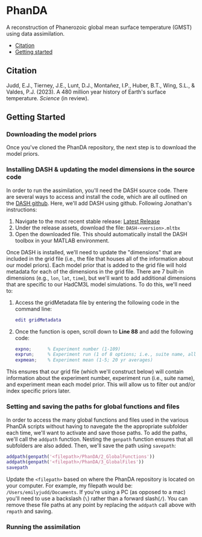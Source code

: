 # PhanDA
A reconstruction of Phanerozoic global mean surface temperature (GMST) using data assimilation.

* [Citation](#citation)
* [Getting started](#getting-started)

## Citation

Judd, E.J., Tierney, J.E., Lunt, D.J., Montañez, I.P., Huber, B.T., Wing, S.L., & Valdes, P.J. (2023). 
A 480 million year history of Earth's surface temperature. 
*Science* (in review).

## Getting Started

### Downloading the model priors
Once you've cloned the PhanDA repository, the next step is to download the model priors. 

### Installing DASH & updating the model dimensions in the source code
In order to run the assimilation, you'll need the DASH source code. There are several ways to access and install the code, which are all outlined on the [DASH github](https://github.com/JonKing93/DASH). Here, we'll add DASH using github. Following Jonathan's instructions:
1. Navigate to the most recent stable release: [Latest Release](https://github.com/JonKing93/DASH/releases/latest)
2. Under the release assets, download the file: `DASH-<version>.mltbx`
3. Open the downloaded file. This should automatically install the DASH toolbox in your MATLAB environment. 

Once DASH is installed, we'll need to update the "dimensions" that are included in the grid file (i.e., the file that houses all of the information about our model priors). Each model prior that is added to the grid file will hold metadata for each of the dimensions in the grid file. There are 7 built-in dimensions (e.g., `lon`, `lat`, `time`), but we'll want to add additional dimensions that are specific to our HadCM3L model simulations. To do this, we'll need to:
1. Access the gridMetadata file by entering the following code in the command line:
   ```matlab
   edit gridMetadata
   ```
3. Once the function is open, scroll down to **Line 88** and add the following code:
    ```matlab
    expno;      % Experiment number (1-109)
    exprun;     % Experiment run (1 of 8 options; i.e., suite name, all beginning with "scotese")
    expmean;    % Experiment mean (1-5; 20 yr averages)
    ```
This ensures that our grid file (which we'll construct below) will contain information about the experiment number, experiment run (i.e., suite name), and experiment mean each model prior. This will allow us to filter out and/or index specific priors later.


### Setting and saving the paths for global functions and files
In order to access the many global functions and files used in the various PhanDA scripts without having to navegate the the appropriate subfolder each time, we'll want to activate and save those paths. To add the paths, we'll call the `addpath` function. Nesting the `genpath` function ensures that all subfolders are also added. Then, we'll save the path using `savepath`:
```matlab
addpath(genpath('<filepath>/PhanDA/2_GlobalFunctions'))
addpath(genpath('<filepath>/PhanDA/3_GlobalFiles'))
savepath
```
Update the `<filepath>` based on where the PhanDA repository is located on your computer. For example, my filepath would be: `/Users/emilyjudd/Documents`. If you're using a PC (as opposed to a mac) you'll need to use a backslash (`\`) rather than a forward slash(`/`). You can remove these file paths at any point by replacing the `addpath` call above with `rmpath` and saving.


### Running the assimilation

